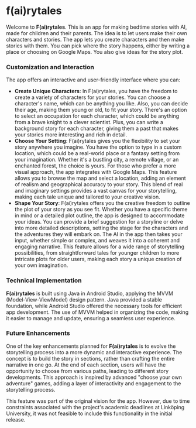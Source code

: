 # f(ai)rytales

Welcome to **F(ai)rytales**. This is an app for making bedtime stories with AI, made for children and their parents. The idea is to let users make their own characters and stories. The app lets you create characters and then make stories with them. You can pick where the story happens, either by writing a place or choosing on Google Maps. You also give ideas for the story plot.

### Customization and Interaction
The app offers an interactive and user-friendly interface where you can:

* **Create Unique Characters**:  In F(ai)rytales, you have the freedom to create a variety of characters for your stories. You can choose a character's name, which can be anything you like. Also, you can decide their age, making them young or old, to fit your story. There's an option to select an occupation for each character, which could be anything from a brave knight to a clever scientist. Plus, you can write a background story for each character, giving them a past that makes your stories more interesting and rich in detail.
* **Choose Your Setting**: F(ai)rytales gives you the flexibility to set your story anywhere you imagine. You have the option to type in a custom location, which could be a real-world place or a fantasy setting from your imagination. Whether it's a bustling city, a remote village, or an enchanted forest, the choice is yours. For those who prefer a more visual approach, the app integrates with Google Maps. This feature allows you to browse the map and select a location, adding an element of realism and geographical accuracy to your story. This blend of real and imaginary settings provides a vast canvas for your storytelling, making each tale unique and tailored to your creative vision.
* **Shape Your Story**: F(ai)rytales offers you the creative freedom to outline the plot of your story as you see fit. Whether you have a specific theme in mind or a detailed plot outline, the app is designed to accommodate your ideas. You can provide a brief suggestion for a storyline or delve into more detailed descriptions, setting the stage for the characters and the adventures they will embark on. The AI in the app then takes your input, whether simple or complex, and weaves it into a coherent and engaging narrative. This feature allows for a wide range of storytelling possibilities, from straightforward tales for younger children to more intricate plots for older users, making each story a unique creation of your own imagination.

### Technical Implementation
**F(ai)rytales** is built using Java in Android Studio, applying the MVVM (Model-View-ViewModel) design pattern. Java provided a stable foundation, while Android Studio offered the necessary tools for efficient app development. The use of MVVM helped in organizing the code, making it easier to manage and update, ensuring a seamless user experience.

### Future Enhancements
One of the key enhancements planned for **F(ai)rytales** is to evolve the storytelling process into a more dynamic and interactive experience. The concept is to build the story in sections, rather than crafting the entire narrative in one go. At the end of each section, users will have the opportunity to choose from various paths, leading to different story developments. This approach is inspired by advanced "choose your own adventure" games, adding a layer of interactivity and engagement to the storytelling process.

This feature was part of the original vision for the app. However, due to time constraints associated with the project's academic deadlines at Linköping University, it was not feasible to include this functionality in the initial release.
